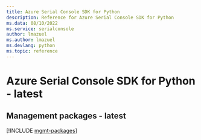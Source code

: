 ```yaml
---
title: Azure Serial Console SDK for Python
description: Reference for Azure Serial Console SDK for Python
ms.data: 08/10/2022
ms.service: serialconsole
author: lmazuel
ms.author: lmazuel
ms.devlang: python
ms.topic: reference
---
```

# Azure Serial Console SDK for Python - latest

## Management packages - latest
[!INCLUDE [mgmt-packages](serial-console-mgmt-index.md)]
